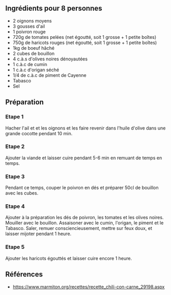 ## Ingrédients pour 8 personnes

- 2 oignons moyens
- 3 gousses d'ail
- 1 poivron rouge
- 720g de tomates pelées (net égoutté, soit 1 grosse + 1 petite boîtes)
- 750g de haricots rouges (net égoutté, soit 1 grosse + 1 petite boîtes)
- 1kg de boeuf hâché
- 2 cubes de bouillon
- 4 c.à.s d'olives noires dénoyautées
- 1 c.à.c de cumin
- 1 c.à.c d'origan séché
- 1/4 de c.à.c de piment de Cayenne
- Tabasco
- Sel

## Préparation

### Etape 1

Hacher l'ail et et les oignons et les faire revenir dans l'huile d'olive dans une grande cocotte pendant 10 min.

### Etape 2

Ajouter la viande et laisser cuire pendant 5-6 min en remuant de temps en temps.

### Etape 3

Pendant ce temps, couper le poivron en dés et préparer 50cl de bouillon avec les cubes.

### Etape 4

Ajouter à la préparation les dés de poivron, les tomates et les olives noires. Mouiller avec le bouillon. Assaisoner avec le cumin, l'origan, le piment et le Tabasco. Saler, remuer consciencieusement, mettre sur feux doux, et laisser mijoter pendant 1 heure.

### Etape 5

Ajouter les haricots égouttés et laisser cuire encore 1 heure.

## Références

- <https://www.marmiton.org/recettes/recette_chili-con-carne_29198.aspx>
